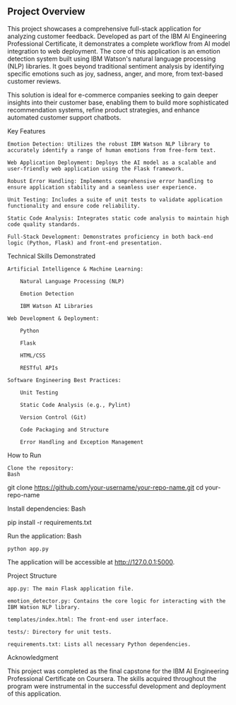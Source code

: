 ## Project Overview

This project showcases a comprehensive full-stack application for analyzing customer feedback. Developed as part of the IBM AI Engineering Professional Certificate, it demonstrates a complete workflow from AI model integration to web deployment. The core of this application is an emotion detection system built using IBM Watson's natural language processing (NLP) libraries. It goes beyond traditional sentiment analysis by identifying specific emotions such as joy, sadness, anger, and more, from text-based customer reviews.

This solution is ideal for e-commerce companies seeking to gain deeper insights into their customer base, enabling them to build more sophisticated recommendation systems, refine product strategies, and enhance automated customer support chatbots.

Key Features

    Emotion Detection: Utilizes the robust IBM Watson NLP library to accurately identify a range of human emotions from free-form text.

    Web Application Deployment: Deploys the AI model as a scalable and user-friendly web application using the Flask framework.

    Robust Error Handling: Implements comprehensive error handling to ensure application stability and a seamless user experience.

    Unit Testing: Includes a suite of unit tests to validate application functionality and ensure code reliability.

    Static Code Analysis: Integrates static code analysis to maintain high code quality standards.

    Full-Stack Development: Demonstrates proficiency in both back-end logic (Python, Flask) and front-end presentation.

Technical Skills Demonstrated

    Artificial Intelligence & Machine Learning:

        Natural Language Processing (NLP)

        Emotion Detection

        IBM Watson AI Libraries

    Web Development & Deployment:

        Python

        Flask

        HTML/CSS

        RESTful APIs

    Software Engineering Best Practices:

        Unit Testing

        Static Code Analysis (e.g., Pylint)

        Version Control (Git)

        Code Packaging and Structure

        Error Handling and Exception Management

How to Run

    Clone the repository:
    Bash

git clone https://github.com/your-username/your-repo-name.git
cd your-repo-name

Install dependencies:
Bash

pip install -r requirements.txt

Run the application:
Bash

    python app.py

The application will be accessible at http://127.0.0.1:5000.

Project Structure

    app.py: The main Flask application file.

    emotion_detector.py: Contains the core logic for interacting with the IBM Watson NLP library.

    templates/index.html: The front-end user interface.

    tests/: Directory for unit tests.

    requirements.txt: Lists all necessary Python dependencies.

Acknowledgment

This project was completed as the final capstone for the IBM AI Engineering Professional Certificate on Coursera. The skills acquired throughout the program were instrumental in the successful development and deployment of this application.

